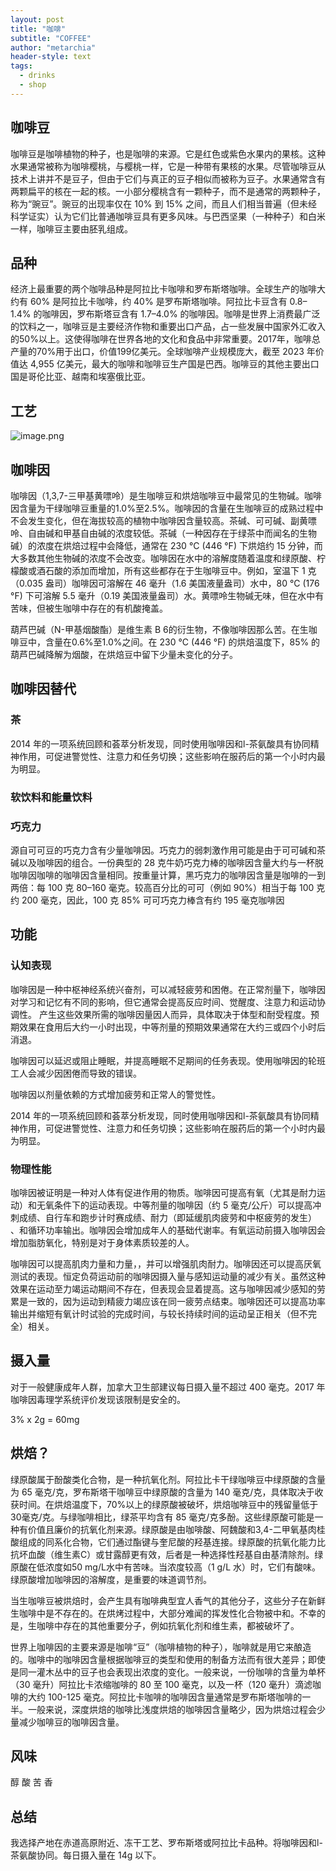 ```yaml
---
layout: post
title: "咖啡"
subtitle: "COFFEE"
author: "metarchia"
header-style: text
tags:
  - drinks
  - shop
---
```


## 咖啡豆

咖啡豆是咖啡植物的种子，也是咖啡的来源。它是红色或紫色水果内的果核。这种水果通常被称为咖啡樱桃，与樱桃一样，它是一种带有果核的水果。尽管咖啡豆从技术上讲并不是豆子，但由于它们与真正的豆子相似而被称为豆子。水果通常含有两颗扁平的核在一起的核。一小部分樱桃含有一颗种子，而不是通常的两颗种子，称为“豌豆”。豌豆的出现率仅在 10% 到 15% 之间，而且人们相当普遍（但未经科学证实）认为它们比普通咖啡豆具有更多风味。与巴西坚果（一种种子）和白米一样，咖啡豆主要由胚乳组成。

## 品种

经济上最重要的两个咖啡品种是阿拉比卡咖啡和罗布斯塔咖啡。全球生产的咖啡大约有 60% 是阿拉比卡咖啡，约 40% 是罗布斯塔咖啡。阿拉比卡豆含有 0.8–1.4% 的咖啡因，罗布斯塔豆含有 1.7–4.0% 的咖啡因。咖啡是世界上消费最广泛的饮料之一，咖啡豆是主要经济作物和重要出口产品，占一些发展中国家外汇收入的50%以上。这使得咖啡在世界各地的文化和食品中非常重要。2017年，咖啡总产量的70%用于出口，价值199亿美元。全球咖啡产业规模庞大，截至 2023 年价值达 4,955 亿美元，最大的咖啡和咖啡豆生产国是巴西。咖啡豆的其他主要出口国是哥伦比亚、越南和埃塞俄比亚。

## 工艺

![image.png](https://s2.loli.net/2024/01/26/avoTWjYJyPegm89.png)

## 咖啡因

咖啡因（1,3,7-三甲基黄嘌呤）是生咖啡豆和烘焙咖啡豆中最常见的生物碱。咖啡因含量为干绿咖啡豆重量的1.0%至2.5%。咖啡因的含量在生咖啡豆的成熟过程中不会发生变化，但在海拔较高的植物中咖啡因含量较高。茶碱、可可碱、副黄嘌呤、自由碱和甲基自由碱的浓度较低。茶碱（一种因存在于绿茶中而闻名的生物碱）的浓度在烘焙过程中会降低，通常在 230 °C (446 °F) 下烘焙约 15 分钟，而大多数其他生物碱的浓度不会改变。咖啡因在水中的溶解度随着温度和绿原酸、柠檬酸或酒石酸的添加而增加，所有这些都存在于生咖啡豆中。例如，室温下 1 克（0.035 盎司）咖啡因可溶解在 46 毫升（1.6 美国液量盎司）水中，80 °C (176 °F) 下可溶解 5.5 毫升（0.19 美国液量盎司）水。黄嘌呤生物碱无味，但在水中有苦味，但被生咖啡中存在的有机酸掩盖。

葫芦巴碱（N-甲基烟酸酯）是维生素 B 6的衍生物，不像咖啡因那么苦。在生咖啡豆中，含量在0.6%至1.0%之间。在 230 °C (446 °F) 的烘焙温度下，85% 的葫芦巴碱降解为烟酸，在烘焙豆中留下少量未变化的分子。

## 咖啡因替代

### 茶
2014 年的一项系统回顾和荟萃分析发现，同时使用咖啡因和l-茶氨酸具有协同精神作用，可促进警觉性、注意力和任务切换；这些影响在服药后的第一个小时内最为明显。

### 软饮料和能量饮料

### 巧克力
源自可可豆的巧克力含有少量咖啡因。巧克力的弱刺激作用可能是由于可可碱和茶碱以及咖啡因的组合。一份典型的 28 克牛奶巧克力棒的咖啡因含量大约与一杯脱咖啡因咖啡的咖啡因含量相同。按重量计算，黑巧克力的咖啡因含量是咖啡的一到两倍：每 100 克 80–160 毫克。较高百分比的可可（例如 90%）相当于每 100 克约 200 毫克，因此，100 克 85% 可可巧克力棒含有约 195 毫克咖啡因

## 功能
### 认知表现
咖啡因是一种中枢神经系统兴奋剂，可以减轻疲劳和困倦。在正常剂量下，咖啡因对学习和记忆有不同的影响，但它通常会提高反应时间、觉醒度、注意力和运动协调性。 产生这些效果所需的咖啡因量因人而异，具体取决于体型和耐受程度。预期效果在食用后大约一小时出现，中等剂量的预期效果通常在大约三或四个小时后消退。

咖啡因可以延迟或阻止睡眠，并提高睡眠不足期间的任务表现。使用咖啡因的轮班工人会减少因困倦而导致的错误。

咖啡因以剂量依赖的方式增加疲劳和正常人的警觉性。

2014 年的一项系统回顾和荟萃分析发现，同时使用咖啡因和l-茶氨酸具有协同精神作用，可促进警觉性、注意力和任务切换；这些影响在服药后的第一个小时内最为明显。
### 物理性能
咖啡因被证明是一种对人体有促进作用的物质。咖啡因可提高有氧（尤其是耐力运动）和无氧条件下的运动表现。中等剂量的咖啡因（约 5 毫克/公斤）可以提高冲刺成绩、自行车和跑步计时赛成绩、耐力（即延缓肌肉疲劳和中枢疲劳的发生） 、和循环功率输出。咖啡因会增加成年人的基础代谢率。有氧运动前摄入咖啡因会增加脂肪氧化，特别是对于身体素质较差的人。

咖啡因可以提高肌肉力量和力量，，并可以增强肌肉耐力。咖啡因还可以提高厌氧测试的表现。恒定负荷运动前的咖啡因摄入量与感知运动量的减少有关。虽然这种效果在运动至力竭运动期间不存在，但表现会显着提高。这与咖啡因减少感知的劳累是一致的，因为运动到精疲力竭应该在同一疲劳点结束。咖啡因还可以提高功率输出并缩短有氧计时试验的完成时间，与较长持续时间的运动呈正相关（但不完全）相关。

## 摄入量

对于一般健康成年人群，加拿大卫生部建议每日摄入量不超过 400 毫克。2017 年咖啡因毒理学系统评价发现该限制是安全的。

3% x 2g = 60mg


## 烘焙？

绿原酸属于酚酸类化合物，是一种抗氧化剂。阿拉比卡干绿咖啡豆中绿原酸的含量为 65 毫克/克，罗布斯塔干咖啡豆中绿原酸的含量为 140 毫克/克，具体取决于收获时间。在烘焙温度下，70%以上的绿原酸被破坏，烘焙咖啡豆中的残留量低于30毫克/克。与绿咖啡相比，绿茶平均含有 85 毫克/克多酚。这些绿原酸可能是一种有价值且廉价的抗氧化剂来源。绿原酸是由咖啡酸、阿魏酸和3,4-二甲氧基肉桂酸组成的同系化合物，它们通过酯键与奎尼酸的羟基连接。绿原酸的抗氧化能力比抗坏血酸（维生素C）或甘露醇更有效，后者是一种选择性羟基自由基清除剂。绿原酸在低浓度如50 mg/L水中有苦味。当浓度较高（1 g/L 水）时，它们有酸味。绿原酸增加咖啡因的溶解度，是重要的味道调节剂。

当生咖啡豆被烘焙时，会产生具有咖啡典型宜人香气的其他分子，这些分子在新鲜生咖啡中是不存在的。在烘烤过程中，大部分难闻的挥发性化合物被中和。不幸的是，生咖啡中存在的其他重要分子，例如抗氧化剂和维生素，都被破坏了。

世界上咖啡因的主要来源是咖啡“豆”（咖啡植物的种子），咖啡就是用它来酿造的。咖啡中的咖啡因含量根据咖啡豆的类型和使用的制备方法而有很大差异；即使是同一灌木丛中的豆子也会表现出浓度的变化。一般来说，一份咖啡的含量为单杯（30 毫升）阿拉比卡浓缩咖啡的 80 至 100 毫克，以及一杯（120 毫升）滴滤咖啡的大约 100-125 毫克。阿拉比卡咖啡的咖啡因含量通常是罗布斯塔咖啡的一半。一般来说，深度烘焙的咖啡比浅度烘焙的咖啡因含量略少，因为烘焙过程会少量减少咖啡豆的咖啡因含量。

## 风味

醇 酸 苦 香

## 总结

我选择产地在赤道高原附近、冻干工艺、罗布斯塔或阿拉比卡品种。将咖啡因和l-茶氨酸协同。每日摄入量在 14g 以下。